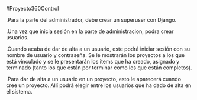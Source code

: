 #Proyecto360Control

.Para la parte del administrador, debe crear un superuser con Django.

.Una vez que inicia sesión en la parte de administracion, podra crear usuarios.

.Cuando acaba de dar de alta a un usuario, este podrá iniciar sesión con su nombre de usuario y contraseña. Se le mostrarán los proyectos a los que está vinculado y se le presentarán los items que ha creado, asignado y terminado (tanto los que están por terminar como los que están completos).

.Para dar de alta a un usuario en un proyecto, esto le aparecerá cuando cree un proyecto. Allí podrá elegir entre los usuarios que ha dado de alta en el sistema.
